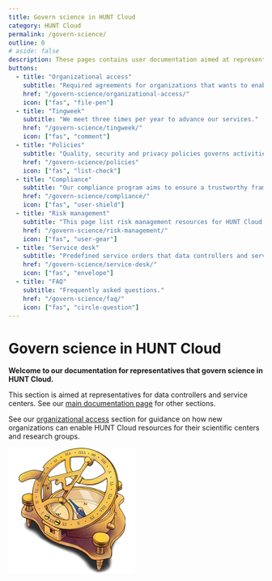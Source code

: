```yaml
---
title: Govern science in HUNT Cloud
category: HUNT Cloud
permalink: /govern-science/
outline: 0
# aside: false
description: These pages contains user documentation aimed at representatives that govern science in HUNT Cloud.
buttons:
  - title: "Organizational access"
    subtitle: "Required agreements for organizations that wants to enable HUNT Cloud resources."
    href: "/govern-science/organizational-access/"
    icon: ["fas", "file-pen"]
  - title: "Tingweek"
    subtitle: "We meet three times per year to advance our services."
    href: "/govern-science/tingweek/"
    icon: ["fas", "comment"]
  - title: "Policies"
    subtitle: "Quality, security and privacy policies governs activities in HUNT Cloud."
    href: "/govern-science/policies"
    icon: ["fas", "list-check"]
  - title: "Compliance"
    subtitle: "Our compliance program aims to ensure a trustworthy frame."
    href: "/govern-science/compliance/"
    icon: ["fas", "user-shield"]
  - title: "Risk management"
    subtitle: "This page list risk management resources for HUNT Cloud."
    href: "/govern-science/risk-management/"
    icon: ["fas", "user-gear"]
  - title: "Service desk"
    subtitle: "Predefined service orders that data controllers and service centers can order."
    href: "/govern-science/service-desk/"
    icon: ["fas", "envelope"]
  - title: "FAQ"
    subtitle: "Frequently asked questions."
    href: "/govern-science/faq/"
    icon: ["fas", "circle-question"]
---
```


# Govern science in HUNT Cloud

**Welcome to our documentation for representatives that govern science in HUNT Cloud.**

This section is aimed at representatives for data controllers and service centers. See our [main documentation page](/) for other sections.

See our [organizational access](/govern-science/organizational-access/) section for guidance on how new organizations can enable HUNT Cloud resources for their scientific centers and research groups.

!["Illustration of sundial compass in brass."](../images/hunt-cloud_compass_250.png)

<NavitationCards :buttons="$frontmatter.buttons" />
